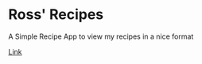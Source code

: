 # Ross' Recipes

A Simple Recipe App to view my recipes in a nice format

[Link](https://recipes.rossreicks.com)
